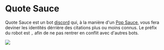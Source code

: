 # Quote Sauce

Quote Sauce est un bot [discord](https://discord.com) qui, à la manière d'un [Pop Sauce](https://jklm.fun), vous fera deviner les identités dérrière des citations plus ou moins connus.
Le préfix du robot est `,` afin de ne pas rentrer en conflit avec d'autres bots.

![](https://cdn.discordapp.com/attachments/555402600640413713/983313129771528232/Quote_Sauce_-_Banniere.png)